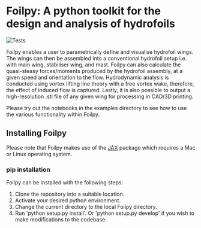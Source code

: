 # Foilpy: A python toolkit for the design and analysis of hydrofoils
![Tests](https://github.com/ss1870/Foilpy/actions/workflows/tests.yml/badge.svg)

Foilpy enables a user to parametrically define and visualise hydrofoil wings. The wings can then be assembled into a conventional hydrofoil setup i.e. with main wing, stabiliser wing, and mast. Foilpy can also calculate the quasi-steasy forces/moments produced by the hydrofoil assembly, at a given speed and orientation to the flow. Hydrodynamic analysis is conducted using vortex lifting line theory with a free vortex wake, therefore, the effect of induced flow is captured. Lastly, it is also possible to output a high-resolution .stl file of any given wing for processing in CAD/3D printing.

Please try out the notebooks in the examples directory to see how to use the various functionality within Foilpy.


## Installing Foilpy
Please note that Foilpy makes use of the [JAX](https://github.com/google/jax) package which requires a Mac or Linux operating system. 

### pip installation

Foilpy can be installed with the following steps:

1. Clone the repository into a suitable location.
2. Activate your desired python environment.
3. Change the current directory to the local Foilpy directory.
4. Run 'python setup.py install'. Or 'python setup.py develop' if you wish to make modifications to the codebase.

